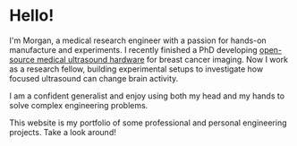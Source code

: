 # Hello!

I'm Morgan, a medical research engineer with a passion for hands-on manufacture and experiments. I recently finished a PhD developing [open-source medical ultrasound hardware](./open-source-ultrasound.md) for breast cancer imaging. Now I work as a research fellow, building experimental setups to investigate how focused ultrasound can change brain activity.

I am a confident generalist and enjoy using both my head and my hands to solve complex engineering problems.

This website is my portfolio of some  professional and personal engineering projects. Take a look around!